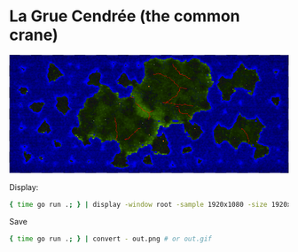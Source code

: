 # La Grue Cendrée (the common crane)

![a pixel art world map](./sqis.png)

Display:
```bash
{ time go run .; } | display -window root -sample 1920x1080 -size 1920x1080 -backdrop -
```

Save
```bash
{ time go run .; } | convert - out.png # or out.gif
```
